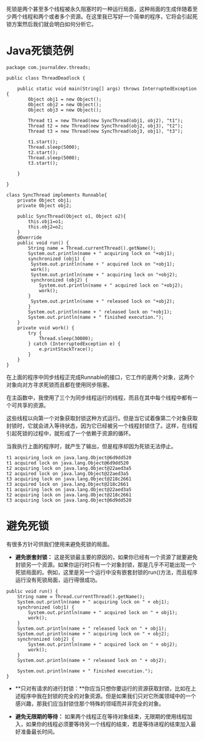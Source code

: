 死锁是两个甚至多个线程被永久阻塞时的一种运行局面，这种局面的生成伴随着至少两个线程和两个或者多个资源。在这里我已写好一个简单的程序，它将会引起死锁方案然后我们就会明白如何分析它。

# Java死锁范例

```
package com.journaldev.threads;
 
public class ThreadDeadlock {
 
    public static void main(String[] args) throws InterruptedException {
        Object obj1 = new Object();
        Object obj2 = new Object();
        Object obj3 = new Object();
 
        Thread t1 = new Thread(new SyncThread(obj1, obj2), "t1");
        Thread t2 = new Thread(new SyncThread(obj2, obj3), "t2");
        Thread t3 = new Thread(new SyncThread(obj3, obj1), "t3");
 
        t1.start();
        Thread.sleep(5000);
        t2.start();
        Thread.sleep(5000);
        t3.start();
 
    }
 
}
 
class SyncThread implements Runnable{
    private Object obj1;
    private Object obj2;
 
    public SyncThread(Object o1, Object o2){
        this.obj1=o1;
        this.obj2=o2;
    }
    @Override
    public void run() {
        String name = Thread.currentThread().getName();
        System.out.println(name + " acquiring lock on "+obj1);
        synchronized (obj1) {
         System.out.println(name + " acquired lock on "+obj1);
         work();
         System.out.println(name + " acquiring lock on "+obj2);
         synchronized (obj2) {
            System.out.println(name + " acquired lock on "+obj2);
            work();
        }
         System.out.println(name + " released lock on "+obj2);
        }
        System.out.println(name + " released lock on "+obj1);
        System.out.println(name + " finished execution.");
    }
    private void work() {
        try {
            Thread.sleep(30000);
        } catch (InterruptedException e) {
            e.printStackTrace();
        }
    }
}
```

在上面的程序中同步线程正完成Runnable的接口，它工作的是两个对象，这两个对象向对方寻求死锁而且都在使用同步阻塞。

在主函数中，我使用了三个为同步线程运行的线程，而且在其中每个线程中都有一个可共享的资源。

这些线程以向第一个对象获取封锁这种方式运行。但是当它试着像第二个对象获取封锁时，它就会进入等待状态，因为它已经被另一个线程封锁住了。这样，在线程引起死锁的过程中，就形成了一个依赖于资源的循环。

当我执行上面的程序时，就产生了输出，但是程序却因为死锁无法停止。

```
t1 acquiring lock on java.lang.Object@6d9dd520
t1 acquired lock on java.lang.Object@6d9dd520
t2 acquiring lock on java.lang.Object@22aed3a5
t2 acquired lock on java.lang.Object@22aed3a5
t3 acquiring lock on java.lang.Object@218c2661
t3 acquired lock on java.lang.Object@218c2661
t1 acquiring lock on java.lang.Object@22aed3a5
t2 acquiring lock on java.lang.Object@218c2661
t3 acquiring lock on java.lang.Object@6d9dd520
```

# 避免死锁

有很多方针可供我们使用来避免死锁的局面。

* **避免嵌套封锁：**
  这是死锁最主要的原因的，如果你已经有一个资源了就要避免封锁另一个资源。如果你运行时只有一个对象封锁，那是几乎不可能出现一个死锁局面的。例如，这里是另一个运行中没有嵌套封锁的run\(\)方法，而且程序运行没有死锁局面，运行得很成功。

```
public void run() {
    String name = Thread.currentThread().getName();
    System.out.println(name + " acquiring lock on " + obj1);
    synchronized (obj1) {
        System.out.println(name + " acquired lock on " + obj1);
        work();
    }
    System.out.println(name + " released lock on " + obj1);
    System.out.println(name + " acquiring lock on " + obj2);
    synchronized (obj2) {
        System.out.println(name + " acquired lock on " + obj2);
        work();
    }
    System.out.println(name + " released lock on " + obj2);
 
    System.out.println(name + " finished execution.");
}
```

* **只对有请求的进行封锁：**你应当只想你要运行的资源获取封锁，比如在上述程序中我在封锁的完全的对象资源。但是如果我们只对它所属领域中的一个感兴趣，那我们应当封锁住那个特殊的领域而并非完全的对象。

* **避免无限期的等待：**
  如果两个线程正在等待对象结束，无限期的使用线程加入，如果你的线程必须要等待另一个线程的结束，若是等待进程的结束加入最好准备最长时间。

